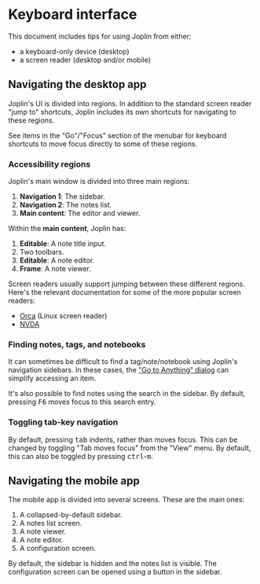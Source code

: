 # Keyboard interface

This document includes tips for using Joplin from either:
- a keyboard-only device (desktop)
- a screen reader (desktop and/or mobile)

## Navigating the desktop app

Joplin's UI is divided into regions. In addition to the standard screen reader "jump to" shortcuts, Joplin includes its own shortcuts for navigating to these regions.

See items in the "Go"/"Focus" section of the menubar for keyboard shortcuts to move focus directly to some of these regions.

### Accessibility regions

Joplin's main window is divided into three main regions:
1. **Navigation 1**: The sidebar.
2. **Navigation 2**: The notes list.
3. **Main content**: The editor and viewer.

Within the **main content**, Joplin has:
1. **Editable**: A note title input.
2. Two toolbars.
3. **Editable**: A note editor.
4. **Frame**: A note viewer.

Screen readers usually support jumping between these different regions. Here's the relevant documentation for some of the more popular screen readers:
- [Orca](https://help.gnome.org/users/orca/stable/howto_structural_navigation.html.en) (Linux screen reader)
- [NVDA](https://download.nvaccess.org/documentation/en/userGuide.html#SingleLetterNavigation)

### Finding notes, tags, and notebooks

It can sometimes be difficult to find a tag/note/notebook using Joplin's navigation sidebars. In these cases, the ["Go to Anything" dialog](./search.md#goto-anything) can simplify accessing an item.

It's also possible to find notes using the search in the sidebar. By default, pressing <kbd>F6</kbd> moves focus to this search entry.

### Toggling tab-key navigation

By default, pressing <kbd>tab</kbd> indents, rather than moves focus. This can be changed by toggling "Tab moves focus" from the "View" menu. By default, this can also be toggled by pressing <kbd>ctrl</kbd>-<kbd>m</kbd>.

## Navigating the mobile app

The mobile app is divided into several screens. These are the main ones:
1. A collapsed-by-default sidebar.
2. A notes list screen.
3. A note viewer.
4. A note editor.
5. A configuration screen.

By default, the sidebar is hidden and the notes list is visible. The configuration screen can be opened using a button in the sidebar.

